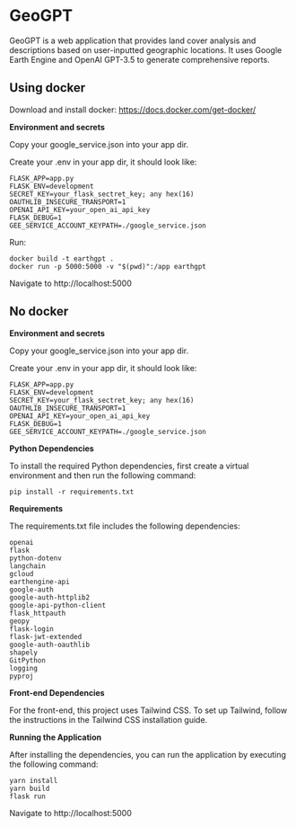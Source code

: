 
  

# GeoGPT
  
GeoGPT is a web application that provides land cover analysis and descriptions based on user-inputted geographic locations. It uses Google Earth Engine and OpenAI GPT-3.5 to generate comprehensive reports.

 ## Using docker
 Download and install docker:  https://docs.docker.com/get-docker/

   **Environment and secrets**

Copy your google_service.json into your app dir.

Create your .env in your app dir, it should look like:

    FLASK_APP=app.py
    FLASK_ENV=development
    SECRET_KEY=your_flask_sectret_key; any hex(16)
    OAUTHLIB_INSECURE_TRANSPORT=1
    OPENAI_API_KEY=your_open_ai_api_key
    FLASK_DEBUG=1
    GEE_SERVICE_ACCOUNT_KEYPATH=./google_service.json


Run:

    docker build -t earthgpt .
    docker run -p 5000:5000 -v "$(pwd)":/app earthgpt

Navigate to http://localhost:5000
  
## No docker

  **Environment and secrets**

Copy your google_service.json into your app dir.

Create your .env in your app dir, it should look like:

    FLASK_APP=app.py
    FLASK_ENV=development
    SECRET_KEY=your_flask_sectret_key; any hex(16)
    OAUTHLIB_INSECURE_TRANSPORT=1
    OPENAI_API_KEY=your_open_ai_api_key
    FLASK_DEBUG=1
    GEE_SERVICE_ACCOUNT_KEYPATH=./google_service.json


 **Python Dependencies**

  

To install the required Python dependencies, first create a virtual environment and then run the following command:

  

  
  

    pip install -r requirements.txt

  

**Requirements**

  

The requirements.txt file includes the following dependencies:

  
  
    openai
    flask
    python-dotenv
    langchain
    gcloud
    earthengine-api
    google-auth
    google-auth-httplib2
    google-api-python-client
    flask_httpauth
    geopy
    flask-login
    flask-jwt-extended
    google-auth-oauthlib
    shapely
    GitPython
    logging
    pyproj
    


**Front-end Dependencies**

For the front-end, this project uses Tailwind CSS. To set up Tailwind, follow the instructions in the Tailwind CSS installation guide.

**Running the Application**

After installing the dependencies, you can run the application by executing the following command:
 

    yarn install
    yarn build
	flask run
Navigate to http://localhost:5000